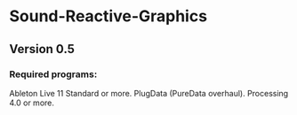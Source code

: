 # Sound-Reactive-Graphics
## Version 0.5
### Required programs:
Ableton Live 11 Standard or more.
PlugData (PureData overhaul).
Processing 4.0 or more.
